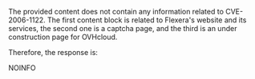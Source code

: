 The provided content does not contain any information related to CVE-2006-1122. The first content block is related to Flexera's website and its services, the second one is a captcha page, and the third is an under construction page for OVHcloud.

Therefore, the response is:

NOINFO